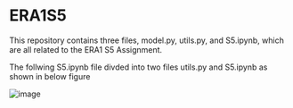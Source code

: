 # ERA1S5
This repository contains three files, model.py, utils.py, and S5.ipynb, which are all related to the ERA1 S5 Assignment. 


The follwing S5.ipynb file divded into two files utils.py and S5.ipynb as shown in below figure 



![image](https://github.com/kiran-pyt/ERA1S5/assets/120393460/92ef86f4-33d2-4c2b-93a4-07c87e2fcc7f)





    


